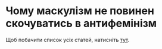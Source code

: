 # Чому маскулізм не повинен скочуватись в антифемінізм

Щоб побачити список усіх статей, натисніть [тут](../index.md).
